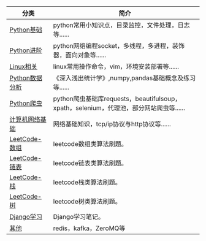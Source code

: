 |分类|简介|
|-|-|
|[Python基础](./python_basic/main.md)|python常用小知识点，目录监控，文件处理，日志等......|
|[Python进阶](./python_advance/main.md)|python网络编程socket，多线程，多进程，装饰器，面向对象等......|
|[Linux相关](./linux/main.md)|linux常用操作命令，vim，环境安装部署等......|
|[Python数据分析](./data_analysis/main.md)|《深入浅出统计学》,numpy,pandas基础概念及练习等......|
|[Python爬虫](./spiders/main.md)|python爬虫基础库requests，beautifulsoup，xpath，selenium，代理池，部分网站爬虫等......|
|[计算机网络基础](./network_protocol/main.md)|网络基础知识，tcp/ip协议与http协议等......|
|[LeetCode-数组](./leetcode_array/main.md)|leetcode数组类算法刷题。|
|[LeetCode-链表](./leetcode_linked_list/main.md)|leetcode链表类算法刷题。|
|[LeetCode-栈](./leetcode_stack/main.md)|leetcode栈类算法刷题。|
|[LeetCode-树](./leetcode_tree/main.md)|leetcode树类算法刷题。|
|[Django学习](./django_note/main.md)|Django学习笔记。|
|[其他](./others/main.md)|redis，kafka，ZeroMQ等|

